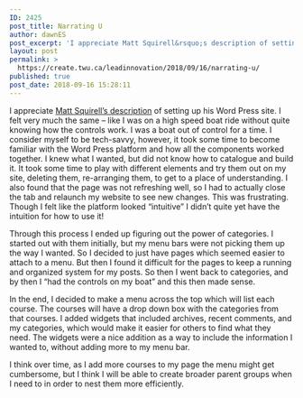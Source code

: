 ```yaml
---
ID: 2425
post_title: Narrating U
author: dawnES
post_excerpt: 'I appreciate Matt Squirell&rsquo;s description of setting up his Word Press site. I felt very much the same &ndash; like I was on a high speed boat ride without quite knowing how the controls work. I was a boat out [&hellip;]'
layout: post
permalink: >
  https://create.twu.ca/leadinnovation/2018/09/16/narrating-u/
published: true
post_date: 2018-09-16 15:28:11
---
```

I appreciate <a href="https://create.twu.ca/fourwinds/2018/09/05/narrating-u/">Matt Squirell&#8217;s description</a> of setting up his Word Press site. I felt very much the same &#8211; like I was on a high speed boat ride without quite knowing how the controls work. I was a boat out of control for a time. I consider myself to be tech-savvy, however, it took some time to become familiar with the Word Press platform and how all the components worked together. I knew what I wanted, but did not know how to catalogue and build it. It took some time to play with different elements and try them out on my site, deleting them, re-arranging them, to get to a place of understanding. I also found that the page was not refreshing well, so I had to actually close the tab and relaunch my website to see new changes. This was frustrating. Though I felt like the platform looked &#8220;intuitive&#8221; I didn&#8217;t quite yet have the intuition for how to use it!

Through this process I ended up figuring out the power of categories. I started out with them initially, but my menu bars were not picking them up the way I wanted. So I decided to just have pages which seemed easier to attach to a menu. But then I found it difficult for the pages to keep a running and organized system for my posts. So then I went back to categories, and by then I &#8220;had the controls on my boat&#8221; and this then made sense.

In the end, I decided to make a menu across the top which will list each course. The courses will have a drop down box with the categories from that courses. I added widgets that included archives, recent comments, and my categories, which would make it easier for others to find what they need. The widgets were a nice addition as a way to include the information I wanted to, without adding more to my menu bar.

I think over time, as I add more courses to my page the menu might get cumbersome, but I think I will be able to create broader parent groups when I need to in order to nest them more efficiently.